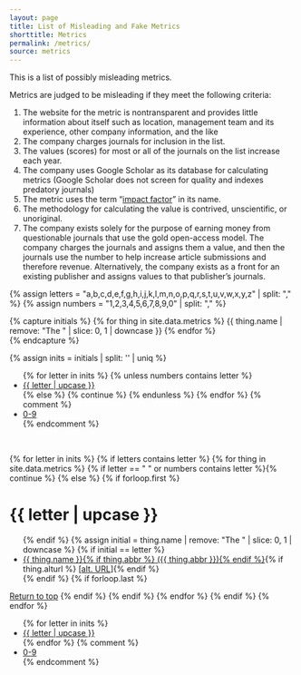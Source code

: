 ```yaml
---
layout: page
title: List of Misleading and Fake Metrics
shorttitle: Metrics
permalink: /metrics/
source: metrics
---
```


This is a list of possibly misleading metrics. 

Metrics are judged to be misleading if they meet the following criteria:

1. The website for the metric is nontransparent and provides little information about itself such as location, management team and its experience, other company information, and the like
2. The company charges journals for inclusion in the list.
3. The values (scores) for most or all of the journals on the list increase each year.
4. The company uses Google Scholar as its database for calculating metrics (Google Scholar does not screen for quality and indexes predatory journals)
5. The metric uses the term “[impact factor](https://web.archive.org/web/20170111172311/https://en.wikipedia.org/wiki/Impact_factor)” in its name.
6. The methodology for calculating the value is contrived, unscientific, or unoriginal.
7. The company exists solely for the purpose of earning money from questionable journals that use the gold open-access model. The company charges the journals and assigns them a value, and then the journals use the number to help increase article submissions and therefore revenue. Alternatively, the company exists as a front for an existing publisher and assigns values to that publisher’s journals.

{% assign letters = "a,b,c,d,e,f,g,h,i,j,k,l,m,n,o,p,q,r,s,t,u,v,w,x,y,z" | split: "," %}
{% assign numbers = "1,2,3,4,5,6,7,8,9,0" | split: "," %}

{% capture initials %}
  {% for thing in site.data.metrics %}
    {{ thing.name | remove: "The " | slice: 0, 1 | downcase }}
  {% endfor %}  
{% endcapture %}

{% assign inits = initials | split: '' | uniq %}

<ul class="listpage">
{% for letter in inits %}
{% unless numbers contains letter %}
<li><a href="#{{ letter | upcase }}">{{ letter | upcase }}</a></li>
{% else %}
{% continue %}
{% endunless %}
{% endfor %}
{% comment %}<li><a href="#0-9">0-9</a></li>{% endcomment %}
</ul>
<br/>

{% for letter in inits %}
{% if letters contains letter %}
  {% for thing in site.data.metrics %}
    {% if letter == " " or numbers contains letter %}{% continue %}
    {% else %}
    {% if forloop.first %}
<h1 id="{{ letter | upcase }}" class="listpage">{{ letter | upcase }}</h1>
<ul>
    {% endif %}
    {% assign initial = thing.name | remove: "The " | slice: 0, 1 | downcase %}
    {% if initial == letter %}
<li><a href="{{ thing.url }}" target="_blank">{{ thing.name }}{% if thing.abbr %}&nbsp;({{ thing.abbr }}){% endif %}</a>{% if thing.alturl %}&nbsp;[<a href="{{ thing.alturl }}" target="_blank">alt. URL</a>]{% endif %}</li>
    {% endif %}
    {% if forloop.last %}
</ul>
<a href="#">Return to top</a>
    {% endif %}
  {% endif %}
  {% endfor %}
{% endif %}
{% endfor %}
<br/>
<ul class="listpage">
{% for letter in inits %}
<li><a href="#{{ letter | upcase }}">{{ letter | upcase }}</a></li>
{% endfor %}
{% comment %}<li><a href="#0-9">0-9</a></li>{% endcomment %}
</ul>
